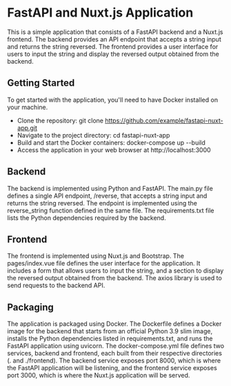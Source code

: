 # FastAPI and Nuxt.js Application
This is a simple application that consists of a FastAPI backend and a Nuxt.js frontend. The backend provides an API endpoint that accepts a string input and returns the string reversed. The frontend provides a user interface for users to input the string and display the reversed output obtained from the backend.

## Getting Started
To get started with the application, you'll need to have Docker installed on your machine.

- Clone the repository: git clone https://github.com/example/fastapi-nuxt-app.git
- Navigate to the project directory: cd fastapi-nuxt-app
- Build and start the Docker containers: docker-compose up --build
- Access the application in your web browser at http://localhost:3000
## Backend
The backend is implemented using Python and FastAPI. The main.py file defines a single API endpoint, /reverse, that accepts a string input and returns the string reversed. The endpoint is implemented using the reverse_string function defined in the same file. The requirements.txt file lists the Python dependencies required by the backend.

## Frontend
The frontend is implemented using Nuxt.js and Bootstrap. The pages/index.vue file defines the user interface for the application. It includes a form that allows users to input the string, and a section to display the reversed output obtained from the backend. The axios library is used to send requests to the backend API.

## Packaging
The application is packaged using Docker. The Dockerfile defines a Docker image for the backend that starts from an official Python 3.9 slim image, installs the Python dependencies listed in requirements.txt, and runs the FastAPI application using uvicorn. The docker-compose.yml file defines two services, backend and frontend, each built from their respective directories (. and ./frontend). The backend service exposes port 8000, which is where the FastAPI application will be listening, and the frontend service exposes port 3000, which is where the Nuxt.js application will be served.
